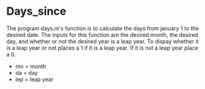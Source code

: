 # Days_since
The program days.m's function is to calculate the days from january 1 to the desired date.
The inputs for this function are the desired month, the desired day, and whether or not the desired year is a leap year.
To dispay whether it is a leap year or not places a 1 if it is a leap year. If it is not a leap year place a 0.
* mo = month
* da = day
* lep = leap year
